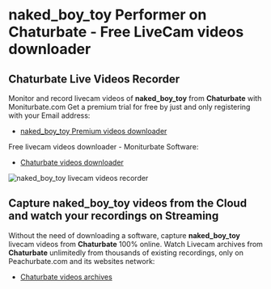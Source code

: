 # naked_boy_toy Performer on Chaturbate - Free LiveCam videos downloader

## Chaturbate Live Videos Recorder

Monitor and record livecam videos of **naked_boy_toy** from **Chaturbate** with Moniturbate.com
Get a premium trial for free by just and only registering with your Email address:
* [naked_boy_toy Premium videos downloader](https://moniturbate.com/request-demo-licence-key.html)

Free livecam videos downloader - Moniturbate Software:
* [Chaturbate videos downloader](https://moniturbate.com/moniturbate-download-software.html)

![naked_boy_toy livecam videos recorder](https://peachurnet.com/templates/moniturbate-software.png)


## Capture naked_boy_toy videos from the Cloud and watch your recordings on Streaming

Without the need of downloading a software, capture **naked_boy_toy** livecam videos from **Chaturbate** 100% online.
Watch Livecam archives from **Chaturbate** unlimitedly from thousands of existing recordings, only on Peachurbate.com and its websites network:
* [Chaturbate videos archives](https://peachurnet.com/)